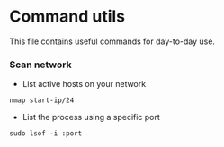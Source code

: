 # Command utils
This file contains useful commands for day-to-day use.

### Scan network
- List active hosts on your network
```
nmap start-ip/24
```
- List the process using a specific port
```
sudo lsof -i :port
```
